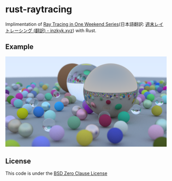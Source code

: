 # rust-raytracing

Implimentation of [Ray Tracing in One Weekend Series](https://raytracing.github.io/)(日本語翻訳: [週末レイトレーシング (翻訳) - inzkyk.xyz](https://inzkyk.xyz/ray_tracing_in_one_weekend/)) with Rust.

## Example

![Example](sample.png)

## License

This code is under the [BSD Zero Clause License](LISENCE)